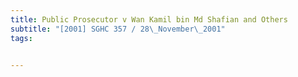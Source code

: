 ```yaml
---
title: Public Prosecutor v Wan Kamil bin Md Shafian and Others 
subtitle: "[2001] SGHC 357 / 28\_November\_2001"
tags:


---
```


